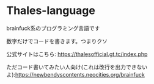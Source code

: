 # Thales-language
brainfuck系のプログラミング言語です

数字だけでコードを書きます。つまりクソ

公式サイトはこちら: https://thalesofficial.gt.tc/index.php

ただコード書いてみたい人向け(これは改行を出力できないよ):https://newbendyscontents.neocities.org/brainfuck
